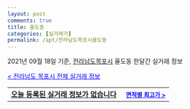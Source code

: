 ```yaml
---
layout: post
comments: true
title: 율도동
categories: [실거래가]
permalink: /apt/전라남도목포시율도동
---
```


2021년 09월 18일 기준, <a href="/apt/전라남도목포시">전라남도목포시</a> 율도동 한달간 실거래 정보

<a style="color: blue;" href="/apt/전라남도목포시">< 전라남도 목포시 전체 실거래 정보</a>
<!---- start ---->
<table>
  <tr>
    <td colspan="4" style="font-weight: bold;"><a href="/apt/전라남도목포시율도동{name_without_space}">오늘 등록된 실거래 정보가 없습니다</a> &nbsp;&nbsp;&nbsp; <a style="color: blue; font-size: smaller;" href="/apt/전라남도목포시율도동{name_without_space}">면적별 최고가 ></a></td>
  </tr>
    
</table>
<!---- end ---->
    